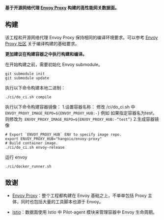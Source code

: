 
**基于开源网络代理 [Envoy Proxy](https://github.com/envoyproxy/envoy) 构建的高性能网关数据面。**

## 构建

该工程和开源网络代理 Envoy Proxy 保持相同的编译环境要求。可以参考 [Envoy Proxy 社区](https://www.envoyproxy.io/docs/envoy/latest/start/building) 关于编译构建的基础要求。

**更加建议在构建容器之中执行构建和编译。**

在开始构建之前，需要初始化 Envoy submodule。

```shell
git submodule init
git submodule update
```

执行以下命令构建本地二进制：

```shell
./ci/do_ci.sh compile
```

执行以下命令构建容器镜像：
1.设置容器名称：
  修改 /ci/do_ci.sh 中```ENVOY_PROXY_IMAGE_REPO=${ENVOY_PROXY_HUB:-}```
  例如 如果指定容器名为test，则修改为``` ENVOY_PROXY_IMAGE_REPO=${ENVOY_PROXY_HUB:-“test”}```
2.生成容器镜像
```shell
# Export `ENVOY_PROXY_HUB` ENV to specify image repo.
export ENVOY_PROXY_HUB="hangoio/envoy-proxy"
# Build container image.
./ci/do_ci.sh envoy-release
```
运行 envoy

```shell
./ci/docker_runner.sh
```
## 致谢

- [Envoy Proxy](https://github.com/envoyproxy/envoy)：整个工程都构建在 Envoy 基础之上，不单单包括 Proxy 主体，同时也包括大量的工具脚本也源于 Envoy。

- [Istio](https://github.com/istio/istio)：数据面使用 Istio 中 Pilot-agent 模块来管理容器中 Envoy 生命周期。
